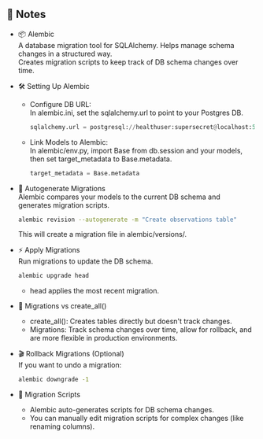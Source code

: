 📝 Notes  
--------

- 📦 Alembic  
  A database migration tool for SQLAlchemy. Helps manage schema changes in a structured way.  
  Creates migration scripts to keep track of DB schema changes over time.

- 🛠️ Setting Up Alembic  

  - Configure DB URL:  
    In alembic.ini, set the sqlalchemy.url to point to your Postgres DB.
    ```python
    sqlalchemy.url = postgresql://healthuser:supersecret@localhost:5434/healthdb
    ```

  - Link Models to Alembic:  
    In alembic/env.py, import Base from db.session and your models, then set target_metadata to Base.metadata.
    ```python
    target_metadata = Base.metadata
    ```

- 🔄 Autogenerate Migrations  
  Alembic compares your models to the current DB schema and generates migration scripts.

  ```bash
  alembic revision --autogenerate -m "Create observations table"
  ```

  This will create a migration file in alembic/versions/.

- ⚡ Apply Migrations  
  Run migrations to update the DB schema.

  ```bash
  alembic upgrade head
  ```

  - head applies the most recent migration.

- 🔄 Migrations vs create_all()  

  - create_all(): Creates tables directly but doesn't track changes.
  - Migrations: Track schema changes over time, allow for rollback, and are more flexible in production environments.

- 🎬 Rollback Migrations (Optional)  
  If you want to undo a migration:

  ```bash
  alembic downgrade -1 
  ```

- 🧳 Migration Scripts  
    - Alembic auto-generates scripts for DB schema changes.
    - You can manually edit migration scripts for complex changes (like renaming columns).